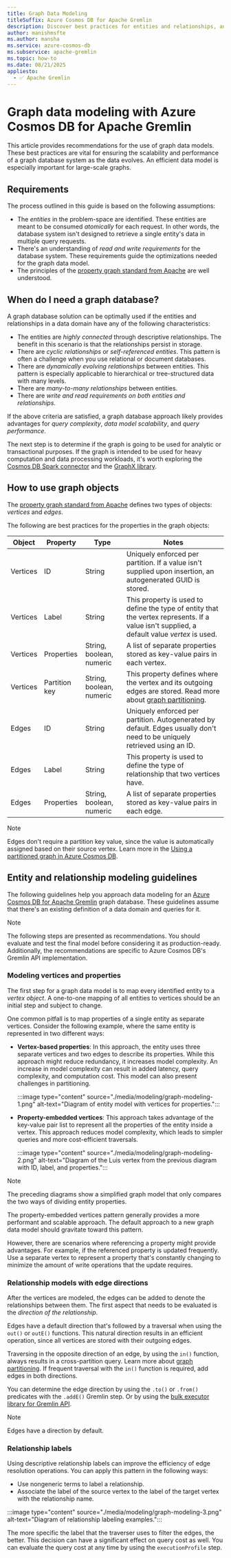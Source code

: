 ```yaml
---
title: Graph Data Modeling
titleSuffix: Azure Cosmos DB for Apache Gremlin
description: Discover best practices for entities and relationships, and start optimizing your data model for a graph database with Azure Cosmos DB for Apache Gremlin.
author: manishmsfte
ms.author: mansha
ms.service: azure-cosmos-db
ms.subservice: apache-gremlin
ms.topic: how-to
ms.date: 08/21/2025
appliesto:
  - ✅ Apache Gremlin
---
```


# Graph data modeling with Azure Cosmos DB for Apache Gremlin

This article provides recommendations for the use of graph data models. These best practices are vital for ensuring the scalability and performance of a graph database system as the data evolves. An efficient data model is especially important for large-scale graphs.

## Requirements

The process outlined in this guide is based on the following assumptions:

- The *entities* in the problem-space are identified. These entities are meant to be consumed *atomically* for each request. In other words, the database system isn't designed to retrieve a single entity's data in multiple query requests.
- There's an understanding of *read and write requirements* for the database system. These requirements guide the optimizations needed for the graph data model.
- The principles of the [property graph standard from Apache](https://tinkerpop.apache.org/docs/current/reference/#graph-computing) are well understood.

## When do I need a graph database?

A graph database solution can be optimally used if the entities and relationships in a data domain have any of the following characteristics: 

- The entities are *highly connected* through descriptive relationships. The benefit in this scenario is that the relationships persist in storage.
- There are *cyclic relationships* or *self-referenced entities*. This pattern is often a challenge when you use relational or document databases.
- There are *dynamically evolving relationships* between entities. This pattern is especially applicable to hierarchical or tree-structured data with many levels.
- There are *many-to-many relationships* between entities.
- There are *write and read requirements on both entities and relationships*. 

If the above criteria are satisfied, a graph database approach likely provides advantages for *query complexity*, *data model scalability*, and *query performance*.

The next step is to determine if the graph is going to be used for analytic or transactional purposes. If the graph is intended to be used for heavy computation and data processing workloads, it's worth exploring the [Cosmos DB Spark connector](../nosql/quickstart-spark.md) and the [GraphX library](https://spark.apache.org/graphx/). 

## How to use graph objects

The [property graph standard from Apache](https://tinkerpop.apache.org/docs/current/reference/#graph-computing) defines two types of objects: *vertices* and *edges*. 

The following are best practices for the properties in the graph objects:

| Object | Property | Type | Notes |
| --- | --- | --- |  --- |
| Vertices | ID | String | Uniquely enforced per partition. If a value isn't supplied upon insertion, an autogenerated GUID is stored. |
| Vertices | Label | String | This property is used to define the type of entity that the vertex represents. If a value isn't supplied, a default value *vertex* is used. |
| Vertices | Properties | String, boolean, numeric | A list of separate properties stored as key-value pairs in each vertex. |
| Vertices | Partition key | String, boolean, numeric | This property defines where the vertex and its outgoing edges are stored. Read more about [graph partitioning](partitioning.md). |
| Edges | ID | String | Uniquely enforced per partition. Autogenerated by default. Edges usually don't need to be uniquely retrieved using an ID. |
| Edges | Label | String | This property is used to define the type of relationship that two vertices have. |
| Edges | Properties | String, boolean, numeric | A list of separate properties stored as key-value pairs in each edge. |

> [!NOTE]
> Edges don't require a partition key value, since the value is automatically assigned based on their source vertex. Learn more in the [Using a partitioned graph in Azure Cosmos DB](partitioning.md).

## Entity and relationship modeling guidelines

The following guidelines help you approach data modeling for an [Azure Cosmos DB for Apache Gremlin](overview.md) graph database. These guidelines assume that there's an existing definition of a data domain and queries for it.

> [!NOTE]
> The following steps are presented as recommendations. You should evaluate and test the final model before considering it as production-ready. Additionally, the recommendations are specific to Azure Cosmos DB's Gremlin API implementation. 

### Modeling vertices and properties 

The first step for a graph data model is to map every identified entity to a *vertex object*. A one-to-one mapping of all entities to vertices should be an initial step and subject to change.

One common pitfall is to map properties of a single entity as separate vertices. Consider the following example, where the same entity is represented in two different ways:

- **Vertex-based properties**: In this approach, the entity uses three separate vertices and two edges to describe its properties. While this approach might reduce redundancy, it increases model complexity. An increase in model complexity can result in added latency, query complexity, and computation cost. This model can also present challenges in partitioning.

    :::image type="content" source="./media/modeling/graph-modeling-1.png" alt-text="Diagram of entity model with vertices for properties.":::

- **Property-embedded vertices**: This approach takes advantage of the key-value pair list to represent all the properties of the entity inside a vertex. This approach reduces model complexity, which leads to simpler queries and more cost-efficient traversals.

    :::image type="content" source="./media/modeling/graph-modeling-2.png" alt-text="Diagram of the Luis vertex from the previous diagram with ID, label, and properties.":::

> [!NOTE]
> The preceding diagrams show a simplified graph model that only compares the two ways of dividing entity properties.

The property-embedded vertices pattern generally provides a more performant and scalable approach. The default approach to a new graph data model should gravitate toward this pattern.

However, there are scenarios where referencing a property might provide advantages. For example, if the referenced property is updated frequently. Use a separate vertex to represent a property that's constantly changing to minimize the amount of write operations that the update requires.

### Relationship models with edge directions

After the vertices are modeled, the edges can be added to denote the relationships between them. The first aspect that needs to be evaluated is the *direction of the relationship*. 

Edges have a default direction that's followed by a traversal when using the `out()` or `outE()` functions. This natural direction results in an efficient operation, since all vertices are stored with their outgoing edges. 

Traversing in the opposite direction of an edge, by using the `in()` function, always results in a cross-partition query. Learn more about [graph partitioning](partitioning.md). If frequent traversal with the `in()` function is required, add edges in both directions.

You can determine the edge direction by using the `.to()` or `.from()` predicates with the `.addE()` Gremlin step. Or by using the [bulk executor library for Gremlin API](bulk-executor-dotnet.md).

> [!NOTE]
> Edges have a direction by default.

### Relationship labels

Using descriptive relationship labels can improve the efficiency of edge resolution operations. You can apply this pattern in the following ways:

- Use nongeneric terms to label a relationship.
- Associate the label of the source vertex to the label of the target vertex with the relationship name.

:::image type="content" source="./media/modeling/graph-modeling-3.png" alt-text="Diagram of relationship labeling examples.":::

The more specific the label that the traverser uses to filter the edges, the better. This decision can have a significant effect on query cost as well. You can evaluate the query cost at any time by using the `executionProfile` step.
